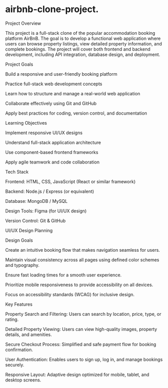 # airbnb-clone-project.
Project Overview

This project is a full-stack clone of the popular accommodation booking platform AirBnB. The goal is to develop a functional web application where users can browse property listings, view detailed property information, and complete bookings. The project will cover both frontend and backend development, including API integration, database design, and deployment.

Project Goals

Build a responsive and user-friendly booking platform

Practice full-stack web development concepts

Learn how to structure and manage a real-world web application

Collaborate effectively using Git and GitHub

Apply best practices for coding, version control, and documentation

Learning Objectives

Implement responsive UI/UX designs

Understand full-stack application architecture

Use component-based frontend frameworks

Apply agile teamwork and code collaboration

Tech Stack

Frontend: HTML, CSS, JavaScript (React or similar framework)

Backend: Node.js / Express (or equivalent)

Database: MongoDB / MySQL

Design Tools: Figma (for UI/UX design)

Version Control: Git & GitHub



UI/UX Design Planning


Design Goals

Create an intuitive booking flow that makes navigation seamless for users.

Maintain visual consistency across all pages using defined color schemes and typography.

Ensure fast loading times for a smooth user experience.

Prioritize mobile responsiveness to provide accessibility on all devices.

Focus on accessibility standards (WCAG) for inclusive design.

Key Features

Property Search and Filtering: Users can search by location, price, type, or rating.

Detailed Property Viewing: Users can view high-quality images, property details, and amenities.

Secure Checkout Process: Simplified and safe payment flow for booking confirmation.

User Authentication: Enables users to sign up, log in, and manage bookings securely.

Responsive Layout: Adaptive design optimized for mobile, tablet, and desktop screens.
